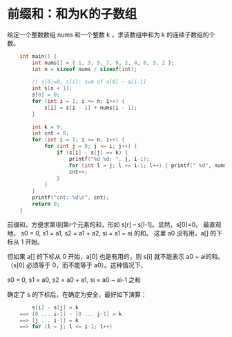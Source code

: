 # 前缀和：和为K的子数组

给定一个整数数组 nums 和一个整数 k ，求该数组中和为 k 的连续子数组的个数。

```cpp
    int main() {
        int nums[] = { 1, 3, 5, 7, 9, 2, 4, 6, 3, 2 };
        int n = sizeof nums / sizeof(int);
    
        // s[0]=0, s[i]: sum of a[0] ~ a[i-1]
        int s[n + 1];
        s[0] = 0;
        for (int i = 1; i <= n; i++) {
            s[i] = s[i - 1] + nums[i - 1];
        }
    
        int k = 9;
        int cnt = 0;
        for (int i = 1; i <= n; i++) {
            for (int j = 0; j <= i; j++) {
                if (s[i] - s[j] == k) {
                    printf("%d %d: ", j, i-1);
                    for (int l = j; l <= i-1; l++) { printf(" %d", nums[l]); } printf("\n");
                    cnt++;
                }
            }
        }
        printf("cnt: %d\n", cnt);
        return 0;
    }
```

前缀和，方便求第l到第r个元素的和，形如 s[r] – s[l-1]。显然，s[0]=0。
最直观地，
s0 = 0, s1 = a1, s2 = a1 + a2, si = a1 ~ ai 的和。
这里 a0 没有用，a[] 的下标从 1 开始。

但如果 a[] 的下标从 0 开始，a[0] 也是有用的，则 s[i] 就不能表示 a0 ~ ai的和。（s[0] 必须等于 0，而不能等于 a0）。这种情况下，

s0 = 0, s1 = a0, s2 = a0 + a1, si = a0 ~ ai-1 之和

确定了 s 的下标后，在确定为安全，最好如下演算：

```cpp
        s[i] - s[j] = k
    ==> [0 ... i-1] - [0 ... j-1] = k
    ==> [j ... i-1] = k
    ==> for (l = j; l <= i-1; l++)
```



